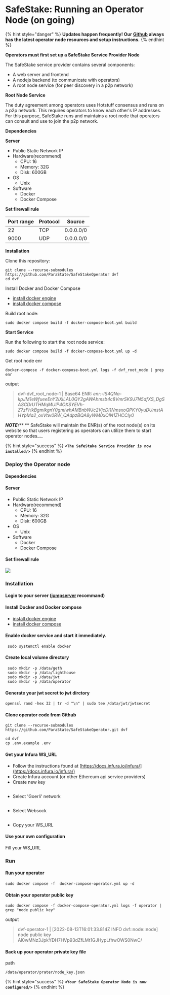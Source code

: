 # SafeStake: Running an Operator Node (on going)

{% hint style="danger" %}
**Updates happen frequently! Our** [**Github**](https://github.com/ParaState/SafeStakeOperator) **always has the latest operator node resources and setup instructions.**
{% endhint %}

**Operators must first set up a SafeStake Service Provider Node**

The SafeStake service provider contains several components:

* A web server and frontend
* A nodejs backend (to communicate with operators)
* A root node service (for peer discovery in a p2p network)

**Root Node Service**

The duty agreement among operators uses Hotstuff consensus and runs on a p2p network. This requires operators to know each other's IP addresses. For this purpose, SafeStake runs and maintains a root node that operators can consult and use to join the p2p network.

**Dependencies**

**Server**

* Public Static Network IP
* Hardware(recommend)
  * CPU: 16
  * Memory: 32G
  * Disk: 600GB
* OS
  * Unix
* Software
  * Docker
  * Docker Compose

**Set firewall rule**

| Port range | Protocol | Source    |
| ---------- | -------- | --------- |
| 22         | TCP      | 0.0.0.0/0 |
| 9000       | UDP      | 0.0.0.0/0 |

**Installation**

Clone this repository:

```
git clone --recurse-submodules https://github.com/ParaState/SafeStakeOperator dvf
cd dvf
```

Install Docker and Docker Compose

* [install docker engine](https://docs.docker.com/engine/install/)
* [install docker compose](https://docs.docker.com/compose/install/)

Build root node:

```
sudo docker compose build -f docker-compose-boot.yml build
```

**Start Service**

Run the following to start the root node service:

```
sudo docker compose build -f docker-compose-boot.yml up -d
```

Get root node enr

```
docker-compose -f docker-compose-boot.yml logs -f dvf_root_node | grep enr
```

output

> dvf-dvf\_root\_node-1 | Base64 ENR: _enr:-IS4QNa-kpJM1eWfueeEnY2iXlLAL0QY2gAWAhmsb4c8VmrSK9J7N5dfXS\_DgSASCDrUTHMqMUlP4OXSYEVh-Z7zFHkBgmlkgnY0gmlwhAMBnbWJc2VjcDI1NmsxoQPKY0yuDUmstAHYpMa2\_oxVtw0RW\_QAdpzBQA8yWM0xOIN1ZHCCIy0_

_**NOTE:**_** ** SafeStake will maintain the ENR(s) of the root node(s) on its website so that users registering as operators can utilize them to start operator nodes_**.**_

{% hint style="success" %}
**`<The SafeStake Service Provider is now installed/>`**
{% endhint %}

### **Deploy the Operator node**

#### Dependencies

#### Server

* Public Static Network IP
* Hardware(recommend)
  * CPU: 16
  * Memory: 32G
  * Disk: 600GB
* OS
  * Unix
* Software
  * Docker
  * Docker Compose

#### Set firewall rule

![](<.gitbook/assets/image (3).png>)

### Installation

#### Login to your server ([jumpserver](https://www.jumpserver.org/) recommand)

#### Install Docker and Docker compose

* [install docker engine](https://docs.docker.com/engine/install/)
* [install docker compose](https://docs.docker.com/compose/install/)

#### Enable docker service and start it immediately.

```
 sudo systemctl enable docker
```

#### Create local volume directory

```
 sudo mkdir -p /data/geth
 sudo mkdir -p /data/lighthouse
 sudo mkdir -p /data/jwt
 sudo mkdir -p /data/operator
```

#### Generate your jwt secret to jwt dirctory

```
openssl rand -hex 32 | tr -d "\n" | sudo tee /data/jwt/jwtsecret
```

#### Clone operator code from Github

```
git clone --recurse-submodules https://github.com/ParaState/SafeStakeOperator.git dvf
```

```
cd dvf
cp .env.example .env
```

#### Get your Infura WS\_URL

* Follow the instructions found at [https://docs.infura.io/infura/](https://docs.infura.io/infura/)
* Create Infura account (or other Ethereum api service providers)&#x20;
* Create new key

<figure><img src=".gitbook/assets/image (8).png" alt=""><figcaption></figcaption></figure>

* Select 'Goerli' network

<figure><img src=".gitbook/assets/image (10).png" alt=""><figcaption></figcaption></figure>

* Select Websock

<figure><img src=".gitbook/assets/image.png" alt=""><figcaption></figcaption></figure>

* Copy your WS\_URL

#### Use your own configuration

Fill your WS\_URL

### Run

#### Run your operator

```
sudo docker compose -f  docker-compose-operator.yml up -d
```

#### Obtain your operator public key

```
sudo docker compose -f docker-compose-operator.yml logs -f operator | grep "node public key"
```

output

> dvf-operator-1 | \[2022-08-13T16:01:33.814Z INFO dvf::node::node] node public key Al0wMNz3JpkYDH7HVp93dZfLMt1GJHypLfhwOWS0NwC/

#### Back up your operator private key file

path

```
/data/operator/prater/node_key.json
```

{% hint style="success" %}
**`<Your SafeStake Operator Node is now configured/>`**
{% endhint %}

##
